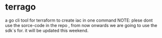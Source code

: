 # terrago
a go cli tool for terraform to create iac in one command 
NOTE:
plese dont use the sorce-code in the repo , from now onwards we are going to use the sdk`s for.
it will be updated this weekend.


